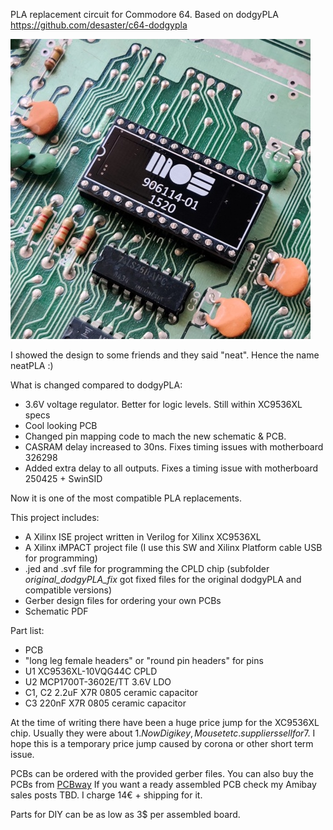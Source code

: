 PLA replacement circuit for Commodore 64.
Based on dodgyPLA https://github.com/desaster/c64-dodgypla

![picture of installed neatPLA](neatPLA_installed_new.jpg)

I showed the design to some friends and they said "neat". Hence the name neatPLA :)

What is changed compared to dodgyPLA:
- 3.6V voltage regulator. Better for logic levels. Still within XC9536XL specs
- Cool looking PCB
- Changed pin mapping code to mach the new schematic & PCB.
- CASRAM delay increased to 30ns. Fixes timing issues with motherboard 326298
- Added extra delay to all outputs. Fixes a timing issue with motherboard 250425 + SwinSID

Now it is one of the most compatible PLA replacements.

This project includes:
* A Xilinx ISE project written in Verilog for Xilinx XC9536XL
* A Xilinx iMPACT project file (I use this SW and Xilinx Platform cable USB for programming)
* .jed and .svf file for programming the CPLD chip (subfolder _original_dodgyPLA_fix_ got fixed files for the original dodgyPLA and compatible versions)
* Gerber design files for ordering your own PCBs
* Schematic PDF

Part list:
* PCB
* "long leg female headers" or "round pin headers" for pins
* U1 XC9536XL-10VQG44C CPLD
* U2 MCP1700T-3602E/TT 3.6V LDO
* C1, C2 2.2uF X7R 0805 ceramic capacitor
* C3 220nF X7R 0805 ceramic capacitor

At the time of writing there have been a huge price jump for the XC9536XL chip. Usually they were about 1$. Now Digikey, Mouset etc. suppliers sell for 7$. I hope this is a temporary price jump caused by corona or other short term issue.

PCBs can be ordered with the provided gerber files. You can also buy the PCBs from [PCBway](https://www.pcbway.com/project/shareproject/neatPLA_for_Commodore_64.html)
If you want a ready assembled PCB check my Amibay sales posts TBD.
I charge 14€ + shipping for it.

Parts for DIY can be as low as 3$ per assembled board.
